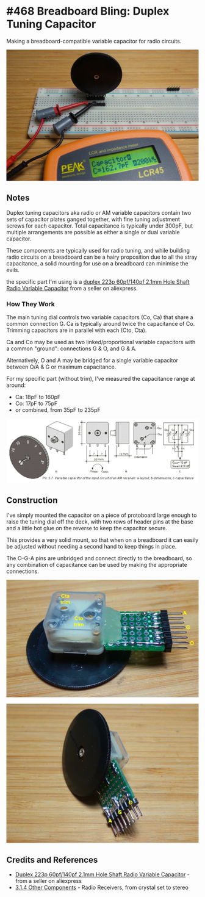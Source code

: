 # #468 Breadboard Bling: Duplex Tuning Capacitor

Making a breadboard-compatible variable capacitor for radio circuits.

![Build](./assets/DuplexTuningCapacitor_build.jpg?raw=true)

## Notes

Duplex tuning capacitors aka radio or AM variable capacitors contain two sets of capacitor plates ganged together, with fine tuning adjustment screws for each capacitor.
Total capacitance is typically under 300pF, but multiple arrangements are possible as either a single or dual variable capacitor.

These components are typically used for radio tuning, and while building radio circuits on a breadboard can be a hairy proposition
due to all the stray capacitance, a solid mounting for use on a breadboard can minimise the evils.

the specific part I'm using is a [duplex 223p 60pf/140pf 2.1mm Hole Shaft Radio Variable Capacitor](https://www.aliexpress.com/item/5-Sets-Duplex-223p-60pf-140pf-2-1mm-Hole-Shaft-Radio-Variable-Capacitor-Knob-Screw-s484/32578566833.html) from a seller on aliexpress.

### How They Work

The main tuning dial controls two variable capacitors (Co, Ca) that share a common connection G.
Ca is typically around twice the capacitance of Co.
Trimming capacitors are in parallel with each (Cto, Cta).

Ca and Co may be used as two linked/proportional variable capacitors with a common "ground": connections G & O, and G & A.

Alternatively, O and A may be bridged for a single variable capacitor between O/A & G or maximum capacitance.

For my specific part (without trim), I've measured the capacitance range at around:

* Ca: 18pF to 160pF
* Co: 17pF to 75pF
* or combined, from 35pF to 235pF

[![DuplexTuningCapacitor_schematic](./assets/DuplexTuningCapacitor_schematic.png?raw=true)](https://www.mikroe.com/ebooks/radio-receivers-from-crystal-set-to-stereo/other-components)

## Construction

I've simply mounted the capacitor on a piece of protoboard large enough to raise the tuning dial off the deck,
with two rows of header pins at the base and a little hot glue on the reverse to keep the capacitor secure.

This provides a very solid mount, so that when on a breadboard it can easily be adjusted without needing a second hand to keep things in place.

The O-G-A pins are unbridged and connect directly to the breadboard, so any combination of capacitance can be used by making the appropriate connections.

![DuplexTuningCapacitor_rear](./assets/DuplexTuningCapacitor_rear.jpg?raw=true)

![DuplexTuningCapacitor_side](./assets/DuplexTuningCapacitor_side.jpg?raw=true)

## Credits and References

* [Duplex 223p 60pf/140pf 2.1mm Hole Shaft Radio Variable Capacitor](https://www.aliexpress.com/item/5-Sets-Duplex-223p-60pf-140pf-2-1mm-Hole-Shaft-Radio-Variable-Capacitor-Knob-Screw-s484/32578566833.html) - from a seller on aliexpress
* [3.1.4 Other Components](https://www.mikroe.com/ebooks/radio-receivers-from-crystal-set-to-stereo/other-components) - Radio Receivers, from crystal set to stereo
